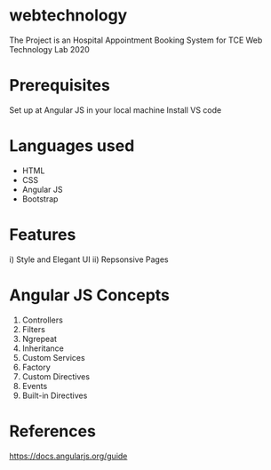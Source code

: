 # webtechnology
The Project is an Hospital Appointment Booking System for TCE Web Technology Lab 2020
# Prerequisites
Set up at Angular JS in your local machine
Install VS code
# Languages used
* HTML
* CSS
* Angular JS
* Bootstrap
# Features
i) Style and Elegant UI
ii) Repsonsive Pages
# Angular JS Concepts
1. Controllers
2. Filters
3. Ngrepeat
4. Inheritance
5. Custom Services
6. Factory
7. Custom Directives
8. Events
9. Built-in Directives
# References
https://docs.angularjs.org/guide
